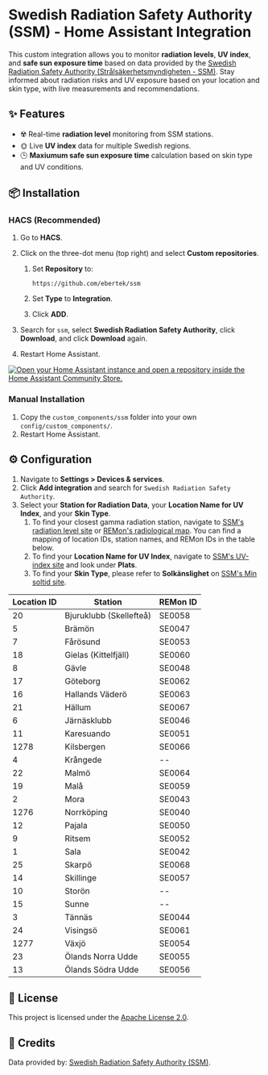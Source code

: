 # Swedish Radiation Safety Authority (SSM) - Home Assistant Integration

This custom integration allows you to monitor **radiation levels**, **UV index**, and **safe sun exposure time** based on data provided by the [Swedish Radiation Safety Authority (Strålsäkerhetsmyndigheten - SSM)](https://www.stralsakerhetsmyndigheten.se/).
Stay informed about radiation risks and UV exposure based on your location and skin type, with live measurements and recommendations.

## ✨ Features

- ☢️ Real-time **radiation level** monitoring from SSM stations.
- 🌞 Live **UV index** data for multiple Swedish regions.
- 🕒 **Maxiumum safe sun exposure time** calculation based on skin type and UV conditions.

## 📦 Installation

### HACS (Recommended)

1. Go to **HACS**.
2. Click on the three-dot menu (top right) and select **Custom repositories**.
   1. Set **Repository** to:

      ```text
      https://github.com/ebertek/ssm
      ```

   2. Set **Type** to **Integration**.
   3. Click **ADD**.

3. Search for `ssm`, select **Swedish Radiation Safety Authority**, click **Download**, and click **Download** again.
4. Restart Home Assistant.

[![Open your Home Assistant instance and open a repository inside the Home Assistant Community Store.](https://my.home-assistant.io/badges/hacs_repository.svg)](https://my.home-assistant.io/redirect/hacs_repository/?owner=ebertek&repository=ssm&category=Integration)

### Manual Installation

1. Copy the `custom_components/ssm` folder into your own `config/custom_components/`.
2. Restart Home Assistant.

## ⚙️ Configuration

1. Navigate to **Settings > Devices & services**.
2. Click **Add integration** and search for `Swedish Radiation Safety Authority`.
3. Select your **Station for Radiation Data**, your **Location Name for UV Index**, and your **Skin Type**.
   1. To find your closest gamma radiation station, navigate to [SSM's radiation level site](https://karttjanst.ssm.se/gammastationer) or [REMon's radiological map](https://remap.jrc.ec.europa.eu/Advanced.aspx). You can find a mapping of location IDs, station names, and REMon IDs in the table below.
   2. To find your **Location Name for UV Index**, navigate to [SSM's UV-index site](https://www.stralsakerhetsmyndigheten.se/omraden/sol-och-solarier/uv-index/) and look under **Plats**.
   3. To find your **Skin Type**, please refer to **Solkänslighet** on [SSM's Min soltid site](https://www.minsoltid.se/).

| Location ID | Station                 | REMon ID |
| ----------- | ----------------------- | -------- |
| 20          | Bjuruklubb (Skellefteå) | SE0058   |
| 5           | Brämön                  | SE0047   |
| 7           | Fårösund                | SE0053   |
| 18          | Gielas (Kittelfjäll)    | SE0060   |
| 8           | Gävle                   | SE0048   |
| 17          | Göteborg                | SE0062   |
| 16          | Hallands Väderö         | SE0063   |
| 21          | Hällum                  | SE0067   |
| 6           | Järnäsklubb             | SE0046   |
| 11          | Karesuando              | SE0051   |
| 1278        | Kilsbergen              | SE0066   |
| 4           | Krångede                | --       |
| 22          | Malmö                   | SE0064   |
| 19          | Malå                    | SE0059   |
| 2           | Mora                    | SE0043   |
| 1276        | Norrköping              | SE0040   |
| 12          | Pajala                  | SE0050   |
| 9           | Ritsem                  | SE0052   |
| 1           | Sala                    | SE0042   |
| 25          | Skarpö                  | SE0068   |
| 14          | Skillinge               | SE0057   |
| 10          | Storön                  | --       |
| 15          | Sunne                   | --       |
| 3           | Tännäs                  | SE0044   |
| 24          | Visingsö                | SE0061   |
| 1277        | Växjö                   | SE0054   |
| 23          | Ölands Norra Udde       | SE0055   |
| 13          | Ölands Södra Udde       | SE0056   |

## 📜 License

This project is licensed under the [Apache License 2.0](LICENSE).

## 🤝 Credits

Data provided by: [Swedish Radiation Safety Authority (SSM)](https://www.stralsakerhetsmyndigheten.se/).
